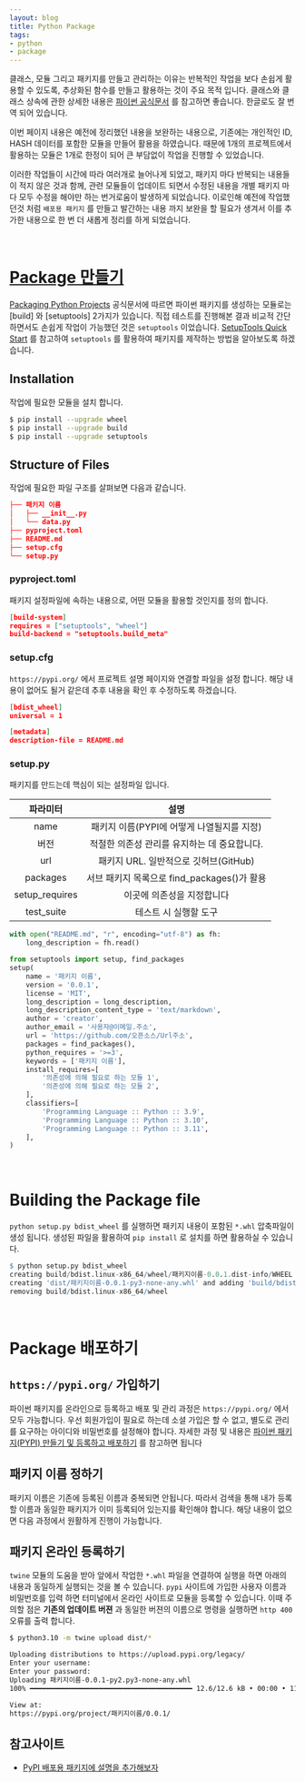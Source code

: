 ```yaml
---
layout: blog
title: Python Package
tags:
- python
- package
---
```


클래스, 모듈 그리고 패키지를 만들고 관리하는 이유는 반복적인 작업을 보다 손쉽게 활용할 수 있도록, 추상화된 함수를 만들고 활용하는 것이 주요 목적 입니다. 클래스와 클래스 상속에 관한 상세한 내용은 [파이썬 공식문서](https://docs.python.org/ko/3/tutorial/classes.html) 를 참고하면 좋습니다. 한글로도 잘 번역 되어 있습니다.

이번 페이지 내용은 예전에 정리했던 내용을 보완하는 내용으로, 기존에는 개인적인 ID, HASH 데이터를 포함한 모듈을 만들어 활용을 하였습니다. 때문에 1개의 프로젝트에서 활용하는 모듈은 1개로 한정이 되어 큰 부담없이 작업을 진행할 수 있었습니다.

이러한 작업들이 시간에 따라 여러개로 늘어나게 되었고, 패키지 마다 반복되는 내용들이 적지 않은 것과 함께, 관련 모듈들이 업데이트 되면서 수정된 내용을 개별 패키지 마다 모두 수정을 해야만 하는 번거로움이 발생하게 되었습니다. 이로인해 예전에 작업했던것 처럼 `배포용 패키지` 를 만들고 발간하는 내용 까지 보완을 할 필요가 생겨서 이를 추가한 내용으로 한 번 더 새롭게 정리를 하게 되었습니다.

<br/>

# [Package 만들기](https://jammdev.tistory.com/34)
[Packaging Python Projects](https://packaging.python.org/tutorials/packaging-projects/) 공식문서에 따르면 파이썬 패키지를 생성하는 모듈로는 [build] 와 [setuptools] 2가지가 있습니다. 직접 테스트를 진행해본 결과 비교적 간단하면서도 손쉽게 작업이 가능했던 것은 `setuptools` 이었습니다. [SetupTools Quick Start](https://setuptools.readthedocs.io/en/latest/userguide/quickstart.html) 를 참고하여 `setuptools` 를 활용하여 패키지를 제작하는 방법을 알아보도록 하겠습니다.

## Installation
작업에 필요한 모듈을 설치 합니다.
```bash
$ pip install --upgrade wheel
$ pip install --upgrade build
$ pip install --upgrade setuptools
```

## Structure of Files
작업에 필요한 파일 구조를 살펴보면 다음과 같습니다.
```json
├── 패키지 이름
│   ├── __init__.py
│   └── data.py
├── pyproject.toml
├── README.md
├── setup.cfg
└── setup.py
```

### **pyproject.toml**
패키지 설정파일에 속하는 내용으로, 어떤 모듈을 활용할 것인지를 정의 합니다.
```json
[build-system]
requires = ["setuptools", "wheel"]
build-backend = "setuptools.build_meta"
```

### **setup.cfg**
`https://pypi.org/` 에서 프로젝트 설명 페이지와 연결할 파일을 설정 합니다. 해당 내용이 없어도 될거 같은데 추후 내용을 확인 후 수정하도록 하겠습니다.
```json
[bdist_wheel]
universal = 1

[metadata]
description-file = README.md
```

### **setup.py**
패키지를 만드는데 핵심이 되는 설정파일 입니다.

| **파라미터** |  **설명**                          |
|:--------:|:------------------------------------------:|
|name      |패키지 이름(PYPI에 어떻게 나열될지를 지정)  |
|버전      |적절한 의존성 관리를 유지하는 데 중요합니다.|
|url       |패키지 URL. 일반적으로 깃허브(GitHub)       |
|packages  |서브 패키지 목록으로 find_packages()가 활용 |
|setup_requires| 이곳에 의존성을 지정합니다             |
|test_suite|테스트 시 실행할 도구                       |

```python
with open("README.md", "r", encoding="utf-8") as fh:
    long_description = fh.read()

from setuptools import setup, find_packages
setup(
    name = '패키지 이름',
    version = '0.0.1',
    license = 'MIT',
    long_description = long_description,
    long_description_content_type = 'text/markdown',
    author = 'creator',
    author_email = '사용자@이메일.주소',
    url = 'https://github.com/오픈소스/Url주소',
    packages = find_packages(),
    python_requires = '>=3',
    keywords = ['패키지 이름'],
    install_requires=[
        '의존성에 의해 필요로 하는 모듈 1',
        '의존성에 의해 필요로 하는 모듈 2',
    ],
    classifiers=[
        'Programming Language :: Python :: 3.9',
        'Programming Language :: Python :: 3.10',
        'Programming Language :: Python :: 3.11',
    ],
)
```

<br/>

# Building the Package file
`python setup.py bdist_wheel` 를 실행하면 패키지 내용이 포함된 `*.whl` 압축파일이 생성 됩니다. 생성된 파일을 활용하여 `pip install` 로 설치를 하면 활용하실 수 있습니다. 
```r
$ python setup.py bdist_wheel
creating build/bdist.linux-x86_64/wheel/패키지이름-0.0.1.dist-info/WHEEL
creating 'dist/패키지이름-0.0.1-py3-none-any.whl' and adding 'build/bdist.linux-x86_64/wheel' to it
removing build/bdist.linux-x86_64/wheel
```

<br/>

# Package 배포하기
## `https://pypi.org/` 가입하기
파이썬 패키지를 온라인으로 등록하고 배포 및 관리 과정은 `https://pypi.org/` 에서 모두 가능합니다. 우선 회원가입이 필요로 하는데 소셜 가입은 할 수 없고, 별도로 관리를 요구하는 아이디와 비밀번호를 설정해야 합니다. 자세한 과정 및 내용은 [파이썬 패키지(PYPI) 만들기 및 등록하고 배포하기](https://teddylee777.github.io/python/pypi/) 를 참고하면 됩니다

## 패키지 이름 정하기
패키지 이름은 기존에 등록된 이름과 중복되면 안됩니다. 따라서 검색을 통해 내가 등록할 이름과 동일한 패키지가 이미 등록되어 있는지를 확인해야 합니다. 해당 내용이 없으면 다음 과정에서 원활하게 진행이 가능합니다.

## 패키지 온라인 등록하기
`twine` 모듈의 도움을 받아 앞에서 작업한 `*.whl` 파일을 연결하여 실행을 하면 아래의 내용과 동일하게 실행되는 것을 볼 수 있습니다. `pypi` 사이트에 가입한 사용자 이름과 비밀번호를 입력 하면 터미널에서 온라인 사이트로 모듈을 등록할 수 있습니다. 이때 주의할 점은 **기존의 업데이트 버젼** 과 동일한 버젼의 이름으로 명령을 실행하면 `http 400` 오류를 출력 합니다.
```bash
$ python3.10 -m twine upload dist/*

Uploading distributions to https://upload.pypi.org/legacy/
Enter your username:
Enter your password: 
Uploading 패키지이름-0.0.1-py2.py3-none-any.whl
100% ━━━━━━━━━━━━━━━━━━━━━━━━━━━━━━━━━━━━━━━━ 12.6/12.6 kB • 00:00 • 11.0 MB/s

View at:
https://pypi.org/project/패키지이름/0.0.1/
```

## 참고사이트
- [PyPI 배포용 패키지에 설명을 추가해보자](https://onlytojay.medium.com/pypi-%EB%B0%B0%ED%8F%AC%EC%9A%A9-%ED%8C%A8%ED%82%A4%EC%A7%80%EC%97%90-%EC%84%A4%EB%AA%85%EC%9D%84-%EC%B6%94%EA%B0%80%ED%95%B4%EB%B3%B4%EC%9E%90-6918ac1e063a)
